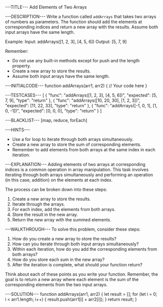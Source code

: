 ---TITLE---
Add Elements of Two Arrays

---DESCRIPTION---
Write a function called `addArrays` that takes two arrays of numbers as parameters. The function should add the elements at corresponding indices and return a new array with the results. Assume both input arrays have the same length.

Example:
Input: addArrays([1, 2, 3], [4, 5, 6])
Output: [5, 7, 9]

Remember:
- Do not use any built-in methods except for push and the length property.
- Create a new array to store the results.
- Assume both input arrays have the same length.

---INITIALCODE---
function addArrays(arr1, arr2) {
  // Your code here
}

---TESTCASES---
[
  { "func": "addArrays([1, 2, 3], [4, 5, 6])", "expected": [5, 7, 9], "type": "return" },
  { "func": "addArrays([10, 20, 30], [1, 2, 3])", "expected": [11, 22, 33], "type": "return" },
  { "func": "addArrays([-1, 0, 1], [1, 0, -1])", "expected": [0, 0, 0], "type": "return" }
]

---BLACKLIST---
[map, reduce, forEach]

---HINTS---
- Use a for loop to iterate through both arrays simultaneously.
- Create a new array to store the sum of corresponding elements.
- Remember to add elements from both arrays at the same index in each iteration.

---EXPLANATION---
Adding elements of two arrays at corresponding indices is a common operation in array manipulation. This task involves iterating through both arrays simultaneously and performing an operation (in this case, addition) on the elements at each index.

The process can be broken down into these steps:
1. Create a new array to store the results.
2. Iterate through the arrays.
3. For each index, add the elements from both arrays.
4. Store the result in the new array.
5. Return the new array with the summed elements.

---WALKTHROUGH---
To solve this problem, consider these steps:

1. How do you create a new array to store the results?
2. How can you iterate through both input arrays simultaneously?
3. Within each iteration, how do you add the corresponding elements from both arrays?
4. How do you store each sum in the new array?
5. After the iteration is complete, what should your function return?

Think about each of these points as you write your function. Remember, the goal is to return a new array where each element is the sum of the corresponding elements from the two input arrays.

---SOLUTION---
function addArrays(arr1, arr2) {
  let result = [];
  for (let i = 0; i < arr1.length; i++) {
    result.push(arr1[i] + arr2[i]);
  }
  return result;
}
